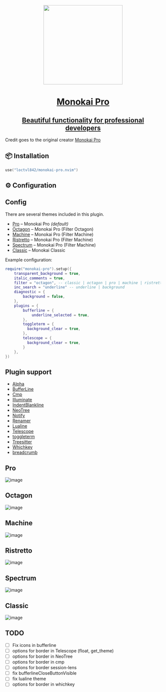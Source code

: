 <div align="center">
    <div class="b-header">
        <a class="active" href="https://github.com/loctvl842/monokai-pro.nvim">
            <img style="width: 16rem" src="./assets/logo.svg" alt="">
            <h1>Monokai Pro</h1>
            <h2>Beautiful functionality for professional developers</h2>
        </a>
    </div>
</div>

Credit goes to the original creator [Monokai Pro](https://monokai.pro/)

## 📦 Installation

```lua
use("loctvl842/monokai-pro.nvim")
```

## ⚙️ Configuration

## Config

There are several themes included in this plugin.

- [Pro](#Pro) – Monokai Pro _(default)_
- [Octagon](#Octagon) – Monokai Pro (Filter Octagon)
- [Machine](#Machine) – Monokai Pro (Filter Machine)
- [Ristretto](#Ristretto) – Monokai Pro (Filter Machine)
- [Spectrum](#Spectrum) – Monokai Pro (Filter Machine)
- [Classic](#Classic) – Monokai Classic

Example configuration:

```lua
require("monokai-pro").setup({
	transparent_background = true,
	italic_comments = true,
	filter = "octagon", -- classic | octagon | pro | machine | ristretto | spectrum
    inc_search = "underline" -- underline | background
	diagnostic = {
		background = false,
	},
	plugins = {
		bufferline = {
			underline_selected = true,
		},
        toggleterm = {
          background_clear = true,
        },
        telescope = {
          background_clear = true,
        }
	},
})
```

## Plugin support

- [Alpha](https://github.com/goolord/alpha-nvim)
- [BufferLine](https://github.com/akinsho/bufferline.nvim)
- [Cmp](https://github.com/hrsh7th/nvim-cmp)
- [Illuminate](https://github.com/RRethy/vim-illuminate)
- [IndentBlankline](https://github.com/lukas-reineke/indent-blankline.nvim)
- [NeoTree](https://github.com/nvim-neo-tree/neo-tree.nvim)
- [Notify](https://github.com/rcarriga/nvim-notify)
- [Renamer](https://github.com/filipdutescu/renamer.nvim)
- [Lualine](https://github.com/nvim-lualine/lualine.nvim)
- [Telescope](https://github.com/nvim-telescope/telescope.nvim)
- [toggleterm](https://github.com/akinsho/toggleterm.nvim)
- [Treesitter](https://github.com/nvim-treesitter/nvim-treesitter)
- [Whichkey](https://github.com/folke/which-key.nvim)
- [breadcrumb](https://github.com/loctvl842/breadcrumb.nvim)

## Pro

![image](./assets/pro.png)

## Octagon

![image](./assets/octagon.png)

## Machine

![image](./assets/machine.png)

## Ristretto

![image](./assets/ristretto.png)

## Spectrum

![image](./assets/spectrum.png)

## Classic

![image](./assets/classic.png)

## TODO

- [ ] Fix icons in bufferline
- [ ] options for border in Telescope (float, get_theme)
- [ ] options for border in NeoTree
- [ ] options for border in cmp
- [ ] options for border session-lens
- [ ] fix bufferlineCloseButtonVisible
- [ ] fix lualine theme
- [ ] options for border in whichkey
